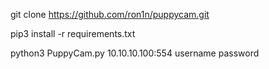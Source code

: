 git clone https://github.com/ron1n/puppycam.git

pip3 install -r requirements.txt

python3 PuppyCam.py 10.10.10.100:554 username password
